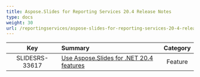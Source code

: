 ```yaml
---
title: Aspose.Slides for Reporting Services 20.4 Release Notes
type: docs
weight: 30
url: /reportingservices/aspose-slides-for-reporting-services-20-4-release-notes/
---
```


|**Key** |**Summary** |**Category** |
| :-: | :- | :-: |
|SLIDESRS-33617|[Use Aspose.Slides for .NET 20.4 features](/slides/net/aspose-slides-for-net-20-4-release-notes/)|Feature|


